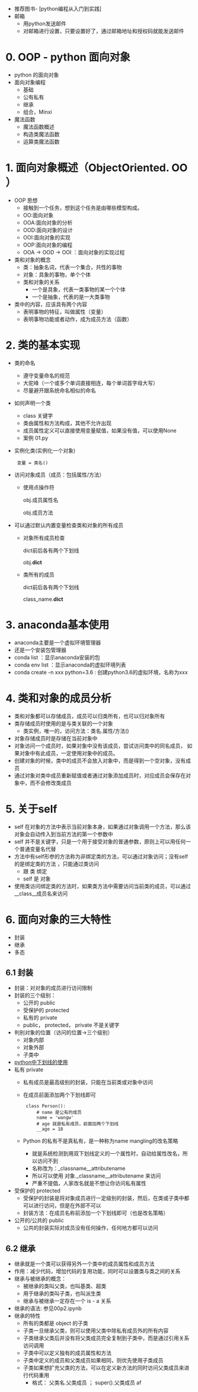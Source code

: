 - 推荐图书- [python编程从入门到实践]
- 邮箱
  - 用python发送邮件
  - 对邮箱进行设置，只要设置好了，通过邮箱地址和授权码就能发送邮件
  

# 0.  OOP - python 面向对象
- python 的面向对象
- 面向对象编程
    - 基础
    - 公有私有
    - 继承
    - 组合，Minxi
- 魔法函数
    - 魔法函数概述
    - 构造类魔法函数
    - 运算类魔法函数
    
# 1. 面向对象概述（ObjectOriented. OO ）
 - OOP 思想
    - 接触到一个任务，想到这个任务是由哪些模型构成。
    - OO:面向对象
    - OOA:面向对象的分析
    - OOD:面向对象的设计
    - OOI:面向对象的实现
    - OOP:面向对象的编程
    - OOA -> OOD -> OOI ：面向对象的实现过程
 - 类和对象的概念
    - 类：抽象名词，代表一个集合，共性的事物
    - 对象：具象的事物，单个个体
    - 类和对象的关系
        - 一个是具象，代表一类事物的某一个个体
        - 一个是抽象，代表的是一大类事物
 - 类中的内容，应该具有两个内容
    - 表明事物的特征，叫做属性（变量）
    - 表明事物功能或者动作，成为成员方法（函数）
    
# 2. 类的基本实现
 - 类的命名
    - 遵守变量命名的规范
    - 大驼峰（一个或多个单词直接相连，每个单词首字母大写）
    - 尽量避开跟系统命名相似的命名
 - 如何声明一个类
    - class 关键字
    - 类由属性和方法构成，其他不允许出现
    - 成员属性定义可以直接使用变量赋值，如果没有值，可以使用None
    - 案例 01.py
 - 实例化类(实例化一个对象)
 
        变量 = 类名() 
 - 访问对象成员（成员：包括属性/方法）
    - 使用点操作符
        
        obj.成员属性名
        
        obj.成员方法
        
 - 可以通过默认内置变量检查类和对象的所有成员
    - 对象所有成员检查
    
        dict前后各有两个下划线
        
        obj.__dict__
        
    - 类所有的成员
    
        dict前后各有两个下划线
        
        class_name.__dict__   
 
 
# 3. anaconda基本使用
 - anaconda主要是一个虚拟环境管理器
 - 还是一个安装包管理器
 - conda list ：显示anaconda安装的包
 - conda env list ：显示anaconda的虚拟环境列表
 - conda create -n xxx python=3.6 : 创建python3.6的虚拟环境，名称为xxx
 
# 4. 类和对象的成员分析
 - 类和对象都可以存储成员，成员可以归类所有，也可以归对象所有
 - 类存储成员时使用的是与类关联的一个对象
   - 类实例，唯一的，访问方法：类名.属性/方法()
 - 对象存储成员时是存储在当前对象中
 - 对象访问一个成员时，如果对象中没有该成员，尝试访问类中的同名成员，
   如果对象中有此成员，一定使用对象中的成员。
 - 创建对象的时候，类中的成员不会放入对象中，而是得到一个空对象，没有成员
 - 通过对象对类中成员重新赋值或者通过对象添加成员时，对应成员会保存在对象中，而不会修改类成员
 
# 5. 关于self
 - self 在对象的方法中表示当前对象本身，如果通过对象调用一个方法，那么该对象会自动传入到当前方法的第一个参数中
 - self 并不是关键字，只是一个用于接受对象的普通参数，原则上可以用任何一个普通变量名代替
 - 方法中有self形参的方法称为非绑定类的方法，可以通过对象访问；没有self的是绑定类的方法 ，只能通过类访问
    - 跟 类 绑定
    - self 是 对象
 - 使用类访问绑定类的方法时，如果类方法中需要访问当前类的成员，可以通过__class__成员名来访问
 
# 6. 面向对象的三大特性
 - 封装
 - 继承
 - 多态
 ## 6.1 封装
  - 封装：对对象的成员进行访问限制
  - 封装的三个级别：
     - 公开的 public
     - 受保护的 protected
     - 私有的  private
     - public， protected， private 不是关键字
  - 判别对象的位置（访问的位置->三个级别）
     - 对象内部
     - 对象外部
     - 子类中
  - [python中下划线的使用](http://blog.csdn.net/handsomekang/article/details/40303207)
  - 私有 private
     - 私有成员是最高级别的封装，只能在当前类或对象中访问
     - 在成员前面添加两个下划线即可
     
            class Person():
                # name 是公有的成员
                name = 'wangw'
                # age 就是私有成员，前面加两个下划线
                __age = 18
     - Python 的私有不是真私有，是一种称为name mangling的改名策略
         - 就是系统检测到用双下划线定义的一个属性时，自动给属性改名，所以访问不到
         - 名称改为：_classname__attributename
         - 所以可以使用 对象._classname__attributename 来访问
         - 严重不提倡，人家改名就是不想让你访问私有属性
  - 受保护的 protected
     - 受保护的封装是将对象成员进行一定级别的封装，然后，在类或子类中都可以进行访问，但是在外部不可以
     - 封装方法：在成员名称前添加一个下划线即可（也是改名策略）
  - 公开的/公共的  public
     - 公共的封装实际对成员没有任何操作，任何地方都可以访问
     
 ## 6.2 继承
  - 继承就是一个类可以获得另外一个类中的成员属性和成员方法
  - 作用：减少代码，增加代码的复用功能，同时可以设置类与类之间的关系
  - 继承与被继承的概念：
     - 被继承的类叫父类，也叫基类、超类
     - 用于继承的类叫子类，也叫派生类
     - 继承与被继承一定存在一个 is - a 关系
  - 继承的语法: 参见00p2.ipynb
  - 继承的特性
     - 所有的类都是 object 的子类
     - 子类一旦继承父类，则可以使用父类中除私有成员外的所有内容
     - 子类继承父类后并没有将父类成员完全复制到子类中，而是通过引用关系访问调用
     - 子类中可以定义独有的成员属性和方法
     - 子类中定义的成员和父类成员如果相同，则优先使用子类成员
     - 子类如果想扩充父类的方法，可以在定义新方法的同时访问父类成员来进行代码重用
       - 格式： 父类名.父类成员 ； super().父类成员
  af 
 
 
 
 
 
 
 
 
 
 
 
 
 
 
 
 
 
 
 
 
 